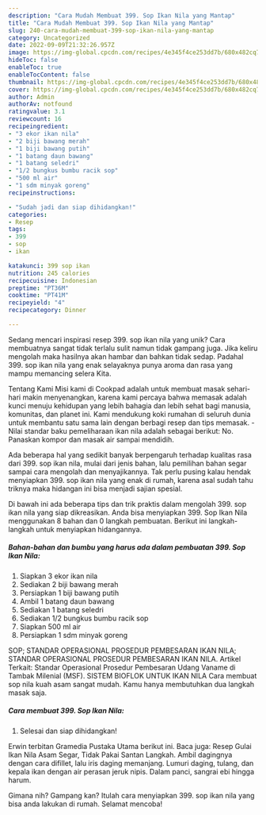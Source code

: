 ```yaml
---
description: "Cara Mudah Membuat 399. Sop Ikan Nila yang Mantap"
title: "Cara Mudah Membuat 399. Sop Ikan Nila yang Mantap"
slug: 240-cara-mudah-membuat-399-sop-ikan-nila-yang-mantap
category: Uncategorized
date: 2022-09-09T21:32:26.957Z
image: https://img-global.cpcdn.com/recipes/4e345f4ce253dd7b/680x482cq70/399-sop-ikan-nila-foto-resep-utama.jpg
hideToc: false
enableToc: true
enableTocContent: false
thumbnail: https://img-global.cpcdn.com/recipes/4e345f4ce253dd7b/680x482cq70/399-sop-ikan-nila-foto-resep-utama.jpg
cover: https://img-global.cpcdn.com/recipes/4e345f4ce253dd7b/680x482cq70/399-sop-ikan-nila-foto-resep-utama.jpg
author: Admin
authorAv: notfound
ratingvalue: 3.1
reviewcount: 16
recipeingredient:
- "3 ekor ikan nila"
- "2 biji bawang merah"
- "1 biji bawang putih"
- "1 batang daun bawang"
- "1 batang seledri"
- "1/2 bungkus bumbu racik sop"
- "500 ml air"
- "1 sdm minyak goreng"
recipeinstructions:

- "Sudah jadi dan siap dihidangkan!"
categories:
- Resep
tags:
- 399
- sop
- ikan

katakunci: 399 sop ikan 
nutrition: 245 calories
recipecuisine: Indonesian
preptime: "PT36M"
cooktime: "PT41M"
recipeyield: "4"
recipecategory: Dinner

---
```





Sedang mencari inspirasi resep 399. sop ikan nila yang unik? Cara membuatnya sangat tidak terlalu sulit namun tidak gampang juga. Jika keliru mengolah maka hasilnya akan hambar dan bahkan tidak sedap. Padahal 399. sop ikan nila yang enak selayaknya punya aroma dan rasa yang mampu memancing selera Kita.





Tentang Kami Misi kami di Cookpad adalah untuk membuat masak sehari-hari makin menyenangkan, karena kami percaya bahwa memasak adalah kunci menuju kehidupan yang lebih bahagia dan lebih sehat bagi manusia, komunitas, dan planet ini. Kami mendukung koki rumahan di seluruh dunia untuk membantu satu sama lain dengan berbagi resep dan tips memasak. - Nilai standar baku pemeliharaan ikan nila adalah sebagai berikut: No. Panaskan kompor dan masak air sampai mendidih.

Ada beberapa hal yang sedikit banyak berpengaruh terhadap kualitas rasa dari 399. sop ikan nila, mulai dari jenis bahan, lalu pemilihan bahan segar sampai cara mengolah dan menyajikannya. Tak perlu pusing kalau hendak menyiapkan 399. sop ikan nila yang enak di rumah, karena asal sudah tahu triknya maka hidangan ini bisa menjadi sajian spesial.






Di bawah ini ada beberapa tips dan trik praktis dalam mengolah 399. sop ikan nila yang siap dikreasikan. Anda bisa menyiapkan 399. Sop Ikan Nila menggunakan 8 bahan dan 0 langkah pembuatan. Berikut ini langkah-langkah untuk menyiapkan hidangannya.

<!--inarticleads1-->

##### Bahan-bahan dan bumbu yang harus ada dalam pembuatan 399. Sop Ikan Nila:

1. Siapkan 3 ekor ikan nila
1. Sediakan 2 biji bawang merah
1. Persiapkan 1 biji bawang putih
1. Ambil 1 batang daun bawang
1. Sediakan 1 batang seledri
1. Sediakan 1/2 bungkus bumbu racik sop
1. Siapkan 500 ml air
1. Persiapkan 1 sdm minyak goreng


SOP; STANDAR OPERASIONAL PROSEDUR PEMBESARAN IKAN NILA; STANDAR OPERASIONAL PROSEDUR PEMBESARAN IKAN NILA. Artikel Terkait: Standar Operasional Prosedur Pembesaran Udang Vaname di Tambak Milenial (MSF). SISTEM BIOFLOK UNTUK IKAN NILA Cara membuat sop nila kuah asam sangat mudah. Kamu hanya membutuhkan dua langkah masak saja. 

<!--inarticleads2-->

##### Cara membuat 399. Sop Ikan Nila:


1. Selesai dan siap dihidangkan!

Erwin terbitan Gramedia Pustaka Utama berikut ini. Baca juga: Resep Gulai Ikan Nila Asam Segar, Tidak Pakai Santan Langkah. Ambil dagingnya dengan cara difillet, lalu iris daging memanjang. Lumuri daging, tulang, dan kepala ikan dengan air perasan jeruk nipis. Dalam panci, sangrai ebi hingga harum. 

Gimana nih? Gampang kan? Itulah cara menyiapkan 399. sop ikan nila yang bisa anda lakukan di rumah. Selamat mencoba!
